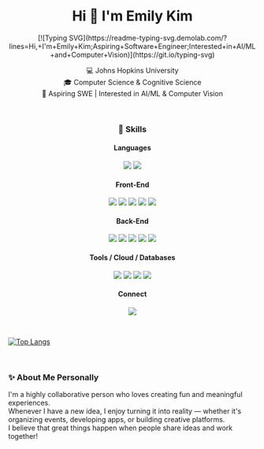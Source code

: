 <h1 align="center">Hi 👋 I'm Emily Kim</h1>

<p align="center">
[![Typing SVG](https://readme-typing-svg.demolab.com/?lines=Hi,+I'm+Emily+Kim;Aspiring+Software+Engineer;Interested+in+AI/ML+and+Computer+Vision)](https://git.io/typing-svg)
</p>


<p align="center">
  💻 Johns Hopkins University <br>
  🎓 Computer Science & Cognitive Science <br>
  🌱 Aspiring SWE | Interested in AI/ML & Computer Vision
</p>

<br>

<h3 align="center">🚀 Skills</h3>

<!-- Languages -->
<h4 align="center">Languages</h4>
<p align="center">
  <img src="https://img.shields.io/badge/C-00599C?style=for-the-badge&logo=c&logoColor=white"/>
  <img src="https://img.shields.io/badge/C++-00599C?style=for-the-badge&logo=c%2B%2B&logoColor=white"/>
</p>

<!-- Front-End -->
<h4 align="center">Front-End</h4>
<p align="center">
  <img src="https://img.shields.io/badge/HTML5-E34F26?style=for-the-badge&logo=html5&logoColor=white"/>
  <img src="https://img.shields.io/badge/CSS3-1572B6?style=for-the-badge&logo=css3&logoColor=white"/>
  <img src="https://img.shields.io/badge/JavaScript-F7DF1E?style=for-the-badge&logo=javascript&logoColor=black"/>
  <img src="https://img.shields.io/badge/React-20232A?style=for-the-badge&logo=react&logoColor=61DAFB"/>
  <img src="https://img.shields.io/badge/Next.js-000000?style=for-the-badge&logo=nextdotjs&logoColor=white"/>
</p>

<!-- Back-End -->
<h4 align="center">Back-End</h4>
<p align="center">
  <img src="https://img.shields.io/badge/Python-3776AB?style=for-the-badge&logo=python&logoColor=white"/>
  <img src="https://img.shields.io/badge/Flask-000000?style=for-the-badge&logo=flask&logoColor=white"/>
  <img src="https://img.shields.io/badge/Django-092E20?style=for-the-badge&logo=django&logoColor=white"/>
  <img src="https://img.shields.io/badge/Node.js-43853D?style=for-the-badge&logo=node.js&logoColor=white"/>
  <img src="https://img.shields.io/badge/Java-ED8B00?style=for-the-badge&logo=openjdk&logoColor=white"/>
</p>

<!-- Tools / Cloud / Databases -->
<h4 align="center">Tools / Cloud / Databases</h4>
<p align="center">
  <img src="https://img.shields.io/badge/SQLite-07405E?style=for-the-badge&logo=sqlite&logoColor=white"/>
  <img src="https://img.shields.io/badge/Firebase-FFCA28?style=for-the-badge&logo=firebase&logoColor=black"/>
  <img src="https://img.shields.io/badge/MongoDB-4EA94B?style=for-the-badge&logo=mongodb&logoColor=white"/>
  <img src="https://img.shields.io/badge/AWS-FF9900?style=for-the-badge&logo=amazonaws&logoColor=white"/>
</p>

<h4 align="center"> Connect</h4>
<p align="center">
<a href="https://www.linkedin.com/in/emilytykim">
    <img src="https://img.shields.io/badge/LinkedIn-0A66C2?style=for-the-badge&logo=linkedin&logoColor=white"/>
  </a>
</p>


<br>

[![Top Langs](https://github-readme-stats.vercel.app/api/top-langs/?username=emilytykim)](https://github.com/anuraghazra/github-readme-stats)



<br>


### ✨ About Me Personally

I'm a highly collaborative person who loves creating fun and meaningful experiences.  
Whenever I have a new idea, I enjoy turning it into reality — whether it's organizing events, developing apps, or building creative platforms.  
I believe that great things happen when people share ideas and work together!
